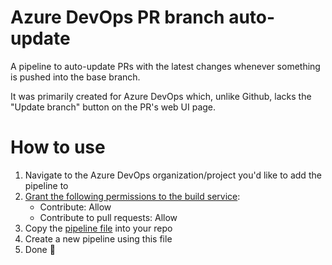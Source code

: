 # Azure DevOps PR branch auto-update

A pipeline to auto-update PRs with the latest changes whenever something is pushed into the base branch.

It was primarily created for Azure DevOps which, unlike Github, lacks the "Update branch" button on the PR's web UI page.

# How to use

1. Navigate to the Azure DevOps organization/project you'd like to add the pipeline to
2. [Grant the following permissions to the build service](https://learn.microsoft.com/en-us/azure/devops/pipelines/scripts/git-commands?view=azure-devops&tabs=yaml#grant-version-control-permissions-to-the-build-service):
   * Contribute: Allow
   * Contribute to pull requests: Allow
3. Copy the [pipeline file](/azure-pipelines.yaml) into your repo
4. Create a new pipeline using this file
5. Done 🎉
